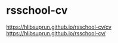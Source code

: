 # rsschool-cv
https://hlibsuprun.github.io/rsschool-cv/cv
https://hlibsuprun.github.io/rsschool-cv/
